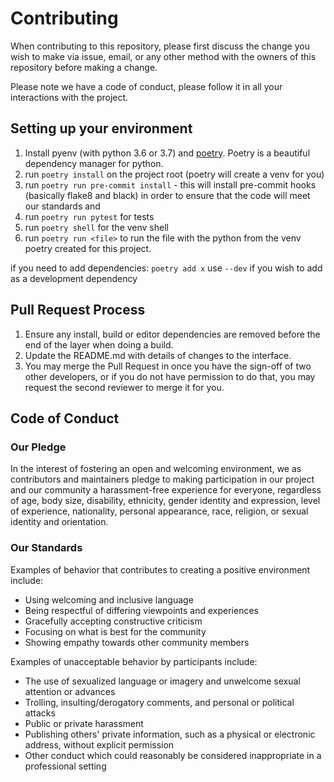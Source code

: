 # Contributing

When contributing to this repository, please first discuss the change you wish to make via issue,
email, or any other method with the owners of this repository before making a change.

Please note we have a code of conduct, please follow it in all your interactions with the project.

## Setting up your environment

1. Install pyenv (with python 3.6 or 3.7) and [poetry](https://poetry.eustace.io/). Poetry is a beautiful dependency manager for python.
2. run `poetry install` on the project root (poetry will create a venv for you)
3. run `poetry run pre-commit install` - this will install pre-commit hooks (basically flake8 and black) in order to ensure that the code will meet our standards and
4. run `poetry run pytest` for tests
5. run `poetry shell` for the venv shell
6. run `poetry run <file>` to run the file with the python from the venv poetry created for this project.

if you need to add dependencies: `poetry add x` use `--dev` if you wish to add as a development dependency

## Pull Request Process

1. Ensure any install, build or editor dependencies are removed before the end of the layer when doing a build.
2. Update the README.md with details of changes to the interface.
3. You may merge the Pull Request in once you have the sign-off of two other developers, or if you
   do not have permission to do that, you may request the second reviewer to merge it for you.

## Code of Conduct

### Our Pledge

In the interest of fostering an open and welcoming environment, we as
contributors and maintainers pledge to making participation in our project and
our community a harassment-free experience for everyone, regardless of age, body
size, disability, ethnicity, gender identity and expression, level of experience,
nationality, personal appearance, race, religion, or sexual identity and
orientation.

### Our Standards

Examples of behavior that contributes to creating a positive environment
include:

- Using welcoming and inclusive language
- Being respectful of differing viewpoints and experiences
- Gracefully accepting constructive criticism
- Focusing on what is best for the community
- Showing empathy towards other community members

Examples of unacceptable behavior by participants include:

- The use of sexualized language or imagery and unwelcome sexual attention or
  advances
- Trolling, insulting/derogatory comments, and personal or political attacks
- Public or private harassment
- Publishing others' private information, such as a physical or electronic
  address, without explicit permission
- Other conduct which could reasonably be considered inappropriate in a
  professional setting
